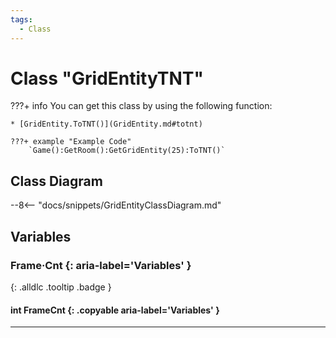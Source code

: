 ```yaml
---
tags:
  - Class
---
```

# Class "GridEntityTNT"

???+ info
    You can get this class by using the following function:

    * [GridEntity.ToTNT()](GridEntity.md#totnt)

    ???+ example "Example Code"
        `Game():GetRoom():GetGridEntity(25):ToTNT()`

## Class Diagram
--8<-- "docs/snippets/GridEntityClassDiagram.md"
## Variables
### Frame·Cnt {: aria-label='Variables' }
[ ](#){: .alldlc .tooltip .badge }
#### int FrameCnt  {: .copyable aria-label='Variables' }

___
